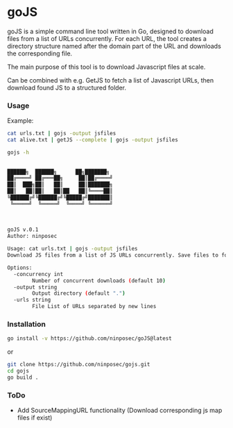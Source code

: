 # goJS
 
goJS is a simple command line tool written in Go, designed to download files from a list of URLs concurrently. For each URL, the tool creates a directory structure named after the domain part of the URL and downloads the corresponding file.

The main purpose of this tool is to download Javascript files at scale.

Can be combined with e.g. GetJS to fetch a list of Javascript URLs, then download found JS to a structured folder.


### Usage

Example:

```bash
cat urls.txt | gojs -output jsfiles
cat alive.txt | getJS --complete | gojs -output jsfiles
````


````bash
gojs -h
		
		
██████╗  ██████╗      ██╗███████╗
██╔════╝ ██╔═══██╗     ██║██╔════╝
██║  ███╗██║   ██║     ██║███████╗
██║   ██║██║   ██║██   ██║╚════██║
╚██████╔╝╚██████╔╝╚█████╔╝███████║
 ╚═════╝  ╚═════╝  ╚════╝ ╚══════╝
															
				
			
goJS v.0.1
Author: ninposec

Usage: cat urls.txt | gojs -output jsfiles
Download JS files from a list of JS URLs concurrently. Save files to folder per target

Options:
  -concurrency int
    	Number of concurrent downloads (default 10)
  -output string
    	Output directory (default ".")
  -urls string
    	File List of URLs separated by new lines

````



### Installation

```bash
go install -v https://github.com/ninposec/goJS@latest
````

or

```bash
git clone https://github.com/ninposec/gojs.git
cd gojs
go build .
```

### ToDo

* Add SourceMappingURL functionality (Download corresponding js map files if exist)